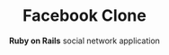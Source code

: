 ---
title: Facebook Clone
subtitle: <b>Ruby on Rails</b> social network application
bullet_points: 
  - Authenticate users using <b>Devise</b> and <b>Omniauth</b> Facebook.
  - Wrote <b>unit</b> and <b>integration</b> tests using <b>RSpec</b>.
  - Upload pictures using <b>ActiveStorage</b>.
featured_image: facebookclone-new.png
accent_color: '#4e4187'
gallery_images:
  - facebookclone-new.png
  - facebookclone-posts.png
  - facebookclone-friends.png
github_link: https://github.com/berubenic/NotFacebook
---